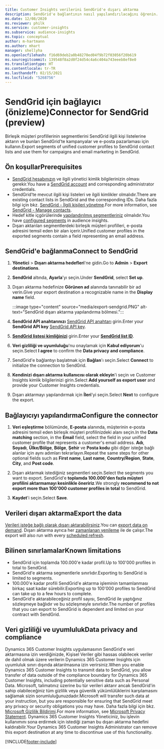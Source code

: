 ```yaml
---
title: Customer Insights verilerini SendGrid'e dışarı aktarma
description: SendGrid'e bağlantının nasıl yapılandırılacağını öğrenin.
ms.date: 12/08/2020
ms.reviewer: philk
ms.service: customer-insights
ms.subservice: audience-insights
ms.topic: conceptual
author: m-hartmann
ms.author: mhart
manager: shellyha
ms.openlocfilehash: f16d69deb2a0b48270ed04f9b72f03056f20b619
ms.sourcegitcommit: 139548f8a2d0f24d54c4a6c404a743eeeb8ef8e0
ms.translationtype: HT
ms.contentlocale: tr-TR
ms.lasthandoff: 02/15/2021
ms.locfileid: "5268756"
---
```

# <a name="connector-for-sendgrid-preview"></a><span data-ttu-id="f43a8-103">SendGrid için bağlayıcı (önizleme)</span><span class="sxs-lookup"><span data-stu-id="f43a8-103">Connector for SendGrid (preview)</span></span>

<span data-ttu-id="f43a8-104">Birleşik müşteri profillerinin segmentlerini SendGrid ilgili kişi listelerine aktarın ve bunları SendGrid'te kampanyalar ve e-posta pazarlaması için kullanın.</span><span class="sxs-lookup"><span data-stu-id="f43a8-104">Export segments of unified customer profiles to SendGrid contact lists and use them for campaigns and email marketing in SendGrid.</span></span> 

## <a name="prerequisites"></a><span data-ttu-id="f43a8-105">Ön koşullar</span><span class="sxs-lookup"><span data-stu-id="f43a8-105">Prerequisites</span></span>

-   <span data-ttu-id="f43a8-106">[SendGrid hesabınızın](https://sendgrid.com/) ve ilgili yönetici kimlik bilgilerinizin olması gerekir.</span><span class="sxs-lookup"><span data-stu-id="f43a8-106">You have a [SendGrid account](https://sendgrid.com/) and corresponding administrator credentials.</span></span>
-   <span data-ttu-id="f43a8-107">SendGrid'te mevcut ilgili kişi listeleri ve ilgili kimlikler olmalıdır.</span><span class="sxs-lookup"><span data-stu-id="f43a8-107">There are existing contact lists in SendGrid and the corresponding IDs.</span></span> <span data-ttu-id="f43a8-108">Daha fazla bilgi için bkz. [SendGrid - İlgili kişileri yönetme](https://sendgrid.com/docs/ui/managing-contacts/create-and-manage-contacts/#manage-contacts).</span><span class="sxs-lookup"><span data-stu-id="f43a8-108">For more information, see [SendGrid - Manage contacts](https://sendgrid.com/docs/ui/managing-contacts/create-and-manage-contacts/#manage-contacts).</span></span>
-   <span data-ttu-id="f43a8-109">Hedef kitle içgörülerinde [yapılandırılmış segmentleriniz](segments.md) olmalıdır.</span><span class="sxs-lookup"><span data-stu-id="f43a8-109">You have [configured segments](segments.md) in audience insights.</span></span>
-   <span data-ttu-id="f43a8-110">Dışarı aktarılan segmentlerdeki birleşik müşteri profilleri, e-posta adresini temsil eden bir alan içerir.</span><span class="sxs-lookup"><span data-stu-id="f43a8-110">Unified customer profiles in the exported segments contain a field representing an email address.</span></span>

## <a name="connect-to-sendgrid"></a><span data-ttu-id="f43a8-111">SendGrid'e bağlanma</span><span class="sxs-lookup"><span data-stu-id="f43a8-111">Connect to SendGrid</span></span>

1. <span data-ttu-id="f43a8-112">**Yönetici** > **Dışarı aktarma hedefleri**'ne gidin.</span><span class="sxs-lookup"><span data-stu-id="f43a8-112">Go to **Admin** > **Export destinations**.</span></span>

1. <span data-ttu-id="f43a8-113">**SendGrid** altında, **Ayarla**'yı seçin.</span><span class="sxs-lookup"><span data-stu-id="f43a8-113">Under **SendGrid**, select **Set up**.</span></span>

1. <span data-ttu-id="f43a8-114">Dışarı aktarma hedefinize **Görünen ad** alanında tanınabilir bir ad verin.</span><span class="sxs-lookup"><span data-stu-id="f43a8-114">Give your export destination a recognizable name in the **Display name** field.</span></span>

   :::image type="content" source="media/export-sendgrid.PNG" alt-text="SendGrid dışarı aktarma yapılandırma bölmesi.":::

1. <span data-ttu-id="f43a8-116">**SendGrid API anahtarınızı** [SendGrid API anahtarı](https://sendgrid.com/docs/ui/account-and-settings/api-keys/) girin.</span><span class="sxs-lookup"><span data-stu-id="f43a8-116">Enter your **SendGrid API key** [SendGrid API key](https://sendgrid.com/docs/ui/account-and-settings/api-keys/).</span></span>

1. <span data-ttu-id="f43a8-117">**[SendGrid listesi kimliğinizi](https://sendgrid.com/docs/ui/managing-contacts/create-and-manage-contacts/#manage-contacts)** girin.</span><span class="sxs-lookup"><span data-stu-id="f43a8-117">Enter your **[SendGrid list ID](https://sendgrid.com/docs/ui/managing-contacts/create-and-manage-contacts/#manage-contacts)**.</span></span>

1. <span data-ttu-id="f43a8-118">**Veri gizliliği ve uyumluluğu**'nu onaylamak için **Kabul ediyorum**'u seçin.</span><span class="sxs-lookup"><span data-stu-id="f43a8-118">Select **I agree** to confirm the **Data privacy and compliance**.</span></span>

1. <span data-ttu-id="f43a8-119">SendGrid'e bağlantıyı başlatmak için **Bağlan**'ı seçin.</span><span class="sxs-lookup"><span data-stu-id="f43a8-119">Select **Connect** to initialize the connection to SendGrid.</span></span>

1. <span data-ttu-id="f43a8-120">**Kendinizi dışarı aktarma kullanıcısı olarak ekleyin**'i seçin ve Customer Insights kimlik bilgilerinizi girin.</span><span class="sxs-lookup"><span data-stu-id="f43a8-120">Select **Add yourself as export user** and provide your Customer Insights credentials.</span></span>

1. <span data-ttu-id="f43a8-121">Dışarı aktarmayı yapılandırmak için **İleri**'yi seçin.</span><span class="sxs-lookup"><span data-stu-id="f43a8-121">Select **Next** to configure the export.</span></span>

## <a name="configure-the-connector"></a><span data-ttu-id="f43a8-122">Bağlayıcıyı yapılandırma</span><span class="sxs-lookup"><span data-stu-id="f43a8-122">Configure the connector</span></span>

1. <span data-ttu-id="f43a8-123">**Veri eşleştirme** bölümünde, **E-posta** alanında, müşterinin e-posta adresini temsil eden birleşik müşteri profilinizdeki alanı seçin.</span><span class="sxs-lookup"><span data-stu-id="f43a8-123">In the **Data matching** section, in the **Email** field, select the field in your unified customer profile that represents a customer's email address.</span></span> <span data-ttu-id="f43a8-124">**Adı**, **Soyadı**, **Ülke/Bölge**, **Bölge**, **Şehir** ve **Posta kodu** gibi diğer isteğe bağlı alanlar için aynı adımları tekrarlayın.</span><span class="sxs-lookup"><span data-stu-id="f43a8-124">Repeat the same steps for other optional fields such as **First name**, **Last name**, **Country/Region**, **State**, **City**, and **Post code**.</span></span>

1. <span data-ttu-id="f43a8-125">Dışarı aktarmak istediğiniz segmentleri seçin.</span><span class="sxs-lookup"><span data-stu-id="f43a8-125">Select the segments you want to export.</span></span> <span data-ttu-id="f43a8-126">SendGrid'e **toplamda 100.000'den fazla müşteri profilini aktarmamayı kesinlikle öneririz**.</span><span class="sxs-lookup"><span data-stu-id="f43a8-126">We strongly **recommend to not export more than 100'000 customer profiles in total** to SendGrid.</span></span> 

1. <span data-ttu-id="f43a8-127">**Kaydet**'i seçin.</span><span class="sxs-lookup"><span data-stu-id="f43a8-127">Select **Save**.</span></span>

## <a name="export-the-data"></a><span data-ttu-id="f43a8-128">Verileri dışarı aktarma</span><span class="sxs-lookup"><span data-stu-id="f43a8-128">Export the data</span></span>

<span data-ttu-id="f43a8-129">[Verileri isteğe bağlı olarak dışarı aktarabilirsiniz](export-destinations.md).</span><span class="sxs-lookup"><span data-stu-id="f43a8-129">You can [export data on demand](export-destinations.md).</span></span> <span data-ttu-id="f43a8-130">Dışarı aktarma ayrıca her [zamanlanan yenileme](system.md#schedule-tab) ile de çalışır.</span><span class="sxs-lookup"><span data-stu-id="f43a8-130">The export will also run with every [scheduled refresh](system.md#schedule-tab).</span></span>

## <a name="known-limitations"></a><span data-ttu-id="f43a8-131">Bilinen sınırlamalar</span><span class="sxs-lookup"><span data-stu-id="f43a8-131">Known limitations</span></span>

- <span data-ttu-id="f43a8-132">SendGrid için toplamda 100.000'e kadar profil.</span><span class="sxs-lookup"><span data-stu-id="f43a8-132">Up to 100'000 profiles in total to SendGrid.</span></span>
- <span data-ttu-id="f43a8-133">SendGrid'e aktarma segmentlerle sınırlıdır.</span><span class="sxs-lookup"><span data-stu-id="f43a8-133">Exporting to SendGrid is limited to segments.</span></span>
- <span data-ttu-id="f43a8-134">100.000'e kadar profili SendGrid'e aktarma işleminin tamamlanması birkaç saat kadar sürebilir.</span><span class="sxs-lookup"><span data-stu-id="f43a8-134">Exporting up to 100'000 profiles to SendGrid can take up to a few hours to complete.</span></span> 
- <span data-ttu-id="f43a8-135">SendGrid'e aktarabileceğiniz profil sayısı, SendGrid ile yaptığınız sözleşmeye bağlıdır ve bu sözleşmeyle sınırlıdır.</span><span class="sxs-lookup"><span data-stu-id="f43a8-135">The number of profiles that you can export to SendGrid is dependent and limited on your contract with SendGrid.</span></span>

## <a name="data-privacy-and-compliance"></a><span data-ttu-id="f43a8-136">Veri gizliliği ve uyumluluk</span><span class="sxs-lookup"><span data-stu-id="f43a8-136">Data privacy and compliance</span></span>

<span data-ttu-id="f43a8-137">Dynamics 365 Customer Insights uygulamasının SendGrid'e veri aktarmasına izin verdiğinizde, Kişisel Veriler gibi hassas olabilecek veriler de dahil olmak üzere verilerin Dynamics 365 Customer Insights için uyumluluk sınırı dışında aktarılmasına izin verirsiniz.</span><span class="sxs-lookup"><span data-stu-id="f43a8-137">When you enable Dynamics 365 Customer Insights to transmit data to SendGrid, you allow transfer of data outside of the compliance boundary for Dynamics 365 Customer Insights, including potentially sensitive data such as Personal Data.</span></span> <span data-ttu-id="f43a8-138">Microsoft, talimatınız üzerine bu tür verileri aktarır ancak SendGrid'in sahip olabileceğiniz tüm gizlilik veya güvenlik yükümlülüklerini karşılamasını sağlamak sizin sorumluluğunuzdadır.</span><span class="sxs-lookup"><span data-stu-id="f43a8-138">Microsoft will transfer such data at your instruction, but you are responsible for ensuring that SendGrid meet any privacy or security obligations you may have.</span></span> <span data-ttu-id="f43a8-139">Daha fazla bilgi için bkz. [Microsoft Gizlilik Bildirimi](https://go.microsoft.com/fwlink/?linkid=396732).</span><span class="sxs-lookup"><span data-stu-id="f43a8-139">For more information, see [Microsoft Privacy Statement](https://go.microsoft.com/fwlink/?linkid=396732).</span></span>
<span data-ttu-id="f43a8-140">Dynamics 365 Customer Insights Yöneticiniz, bu işlevin kullanımını sona erdirmek için istediği zaman bu dışarı aktarma hedefini kaldırabilir.</span><span class="sxs-lookup"><span data-stu-id="f43a8-140">Your Dynamics 365 Customer Insights Administrator can remove this export destination at any time to discontinue use of this functionality.</span></span>


[!INCLUDE[footer-include](../includes/footer-banner.md)]